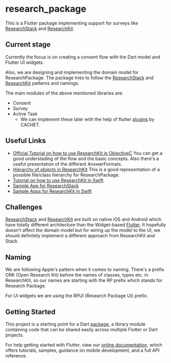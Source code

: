 # research_package

This is a Flutter package implementing support for surveys like [ResearchStack](http://researchstack.org/) and [ResearchKit](http://researchkit.org/).

## Current stage

Currently the focus is on creating a consent flow with the Dart model and Flutter UI widgets. 

Also, we are designing and implementing the domain model for ResearchPackage.
The package tries to follow the [ResearchStack](http://researchstack.org/) and [ResearchKit](http://researchkit.org/) patterns and namings.

The main modules of the above mentioned libraries are:
- Consent
- Survey
- Active Task
  - We can implement these later with the help of flutter [plugins](https://github.com/cph-cachet/flutter-plugins) by CACHET.


## Useful Links

- [Official Tutorial on how to use ResearchKit in ObjectiveC](http://researchkit.org/docs/docs/Survey/CreatingSurveys.html)
You can get a good understading of the flow and the basic concepts.
Also there's a useful presentation of the different AnswerFormats.
- [Hierarchy of objects in ResearchKit](http://researchkit.org/docs/hierarchy.html)
This is a good representation of a possible file/class hierarchy for ResearchPackage.
- [Tutorial on how to use ResearchKit in Swift](https://www.raywenderlich.com/1820-researchkit-tutorial-with-swift-getting-started).
- [Sample App for ResearchStack](https://github.com/ResearchStack/SampleApp)
- [Sample Apps for ResearchKit in Swift](https://github.com/ResearchKit/ResearchKit/tree/master/samples)

## Challenges

[ResearchStack](http://researchstack.org/) and [ResearchKit](http://researchkit.org/) are built on native iOS and Android which have totally different architecture than the Widget-based [Flutter](flutter.io). It hopefully doesn't affect the domain model but for wiring up the model to the UI, we should definitely implement a different approach from ResearchKit and Stack.

## Naming

We are following Apple's pattern when it comes to naming. There's a prefix ORK (Open Research Kit) before the names of classes, types etc. in ResearchKit, so our names are starting with the RP prefix which stands for Research Package.

For UI widgets we are using the RPUI (Research Package UI) prefix.


## Getting Started

This project is a starting point for a Dart
[package](https://flutter.io/developing-packages/),
a library module containing code that can be shared easily across
multiple Flutter or Dart projects.

For help getting started with Flutter, view our 
[online documentation](https://flutter.io/docs), which offers tutorials, 
samples, guidance on mobile development, and a full API reference.
